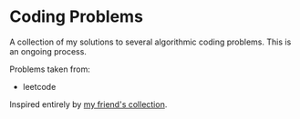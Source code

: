 # Coding Problems
A collection of my solutions to several algorithmic coding problems. This is an
ongoing process.

Problems taken from:
* leetcode

Inspired entirely by [my friend's collection](https://github.com/andyyu/coding-problems).
